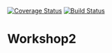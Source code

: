 [![Coverage Status](https://coveralls.io/repos/github/ManarNaif/Workshop2/badge.svg?branch=main)](https://coveralls.io/github/ManarNaif/Workshop2?branch=main)
[![Build Status](https://app.travis-ci.com/ManarNaif/Workshop2.svg?branch=main)](https://app.travis-ci.com/ManarNaif/Workshop2)

# Workshop2
